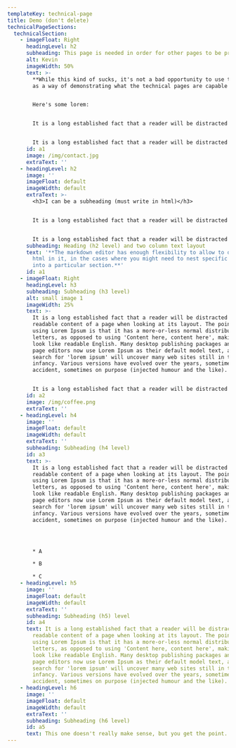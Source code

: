 ```yaml
---
templateKey: technical-page
title: Demo (don't delete)
technicalPageSections:
  technicalSection:
    - imageFloat: Right
      headingLevel: h2
      subheading: This page is needed in order for other pages to be properly queried
      alt: Kevin
      imageWidth: 50%
      text: >-
        **While this kind of sucks, it's not a bad opportunity to use this page
        as a way of demonstrating what the technical pages are capable of.**


        Here's some lorem:


        It is a long established fact that a reader will be distracted by the readable content of a page when looking at its layout. The point of using Lorem Ipsum is that it has a more-or-less normal distribution of letters, as opposed to using 'Content here, content here', making it look like readable English. Many desktop publishing packages and web page editors now use Lorem Ipsum as their default model text, and a search for 'lorem ipsum' will uncover many web sites still in their infancy. Various versions have evolved over the years, sometimes by accident, sometimes on purpose (injected humour and the like).


        It is a long established fact that a reader will be distracted by the readable content of a page when looking at its layout. The point of using Lorem Ipsum is that it has a more-or-less normal distribution of letters, as opposed to using 'Content here, content here', making it look like readable English. Many desktop publishing packages and web page editors now use Lorem Ipsum as their default model text, and a search for 'lorem ipsum' will uncover many web sites still in their infancy. Various versions have evolved over the years, sometimes by accident, sometimes on purpose (injected humour and the like).
      id: a1
      image: /img/contact.jpg
      extraText: ''
    - headingLevel: h2
      image: ''
      imageFloat: default
      imageWidth: default
      extraText: >-
        <h3>I can be a subheading (must write in html)</h3>


        It is a long established fact that a reader will be distracted by the readable content of a page when looking at its layout. The point of using Lorem Ipsum is that it has a more-or-less normal distribution of letters, as opposed to using 'Content here, content here', making it look like readable English. Many desktop publishing packages and web page editors now use Lorem Ipsum as their default model text, and a search for 'lorem ipsum' will uncover many web sites still in their infancy. Various versions have evolved over the years, sometimes by accident, sometimes on purpose (injected humour and the like).


        It is a long established fact that a reader will be distracted by the readable content of a page when looking at its layout. The point of using Lorem Ipsum is that it has a more-or-less normal distribution of letters, as opposed to using 'Content here, content here', making it look like readable English. Many desktop publishing packages and web page editors now use Lorem Ipsum as their default model text, and a search for 'lorem ipsum' will uncover many web sites still in their infancy. Various versions have evolved over the years, sometimes by accident, sometimes on purpose (injected humour and the like).
      subheading: Heading (h2 level) and two column text layout
      text: '**The markdown editor has enough flexibility to allow to directly write
        html in it, in the cases where you might need to nest specific elements
        into a particular section.**'
      id: a1
    - imageFloat: Right
      headingLevel: h3
      subheading: Subheading (h3 level)
      alt: small image 1
      imageWidth: 25%
      text: >-
        It is a long established fact that a reader will be distracted by the
        readable content of a page when looking at its layout. The point of
        using Lorem Ipsum is that it has a more-or-less normal distribution of
        letters, as opposed to using 'Content here, content here', making it
        look like readable English. Many desktop publishing packages and web
        page editors now use Lorem Ipsum as their default model text, and a
        search for 'lorem ipsum' will uncover many web sites still in their
        infancy. Various versions have evolved over the years, sometimes by
        accident, sometimes on purpose (injected humour and the like).


        It is a long established fact that a reader will be distracted by the readable content of a page when looking at its layout. The point of using Lorem Ipsum is that it has a more-or-less normal distribution of letters, as opposed to using 'Content here, content here', making it look like readable English. Many desktop publishing packages and web page editors now use Lorem Ipsum as their default model text, and a search for 'lorem ipsum' will uncover many web sites still in their infancy. Various versions have evolved over the years, sometimes by accident, sometimes on purpose (injected humour and the like).
      id: a2
      image: /img/coffee.png
      extraText: ''
    - headingLevel: h4
      image: ''
      imageFloat: default
      imageWidth: default
      extraText: ''
      subheading: Subheading (h4 level)
      id: a3
      text: >-
        It is a long established fact that a reader will be distracted by the
        readable content of a page when looking at its layout. The point of
        using Lorem Ipsum is that it has a more-or-less normal distribution of
        letters, as opposed to using 'Content here, content here', making it
        look like readable English. Many desktop publishing packages and web
        page editors now use Lorem Ipsum as their default model text, and a
        search for 'lorem ipsum' will uncover many web sites still in their
        infancy. Various versions have evolved over the years, sometimes by
        accident, sometimes on purpose (injected humour and the like).




        * A

        * B

        * C
    - headingLevel: h5
      image: ''
      imageFloat: default
      imageWidth: default
      extraText: ''
      subheading: Subheading (h5) level
      id: a4
      text: It is a long established fact that a reader will be distracted by the
        readable content of a page when looking at its layout. The point of
        using Lorem Ipsum is that it has a more-or-less normal distribution of
        letters, as opposed to using 'Content here, content here', making it
        look like readable English. Many desktop publishing packages and web
        page editors now use Lorem Ipsum as their default model text, and a
        search for 'lorem ipsum' will uncover many web sites still in their
        infancy. Various versions have evolved over the years, sometimes by
        accident, sometimes on purpose (injected humour and the like).
    - headingLevel: h6
      image: ''
      imageFloat: default
      imageWidth: default
      extraText: ''
      subheading: Subheading (h6 level)
      id: a5
      text: This one doesn't really make sense, but you get the point...
---
```

